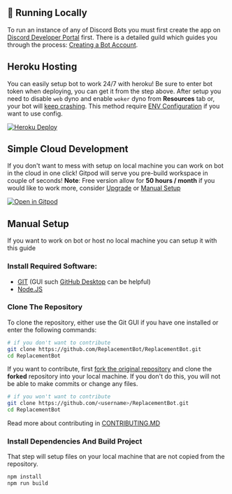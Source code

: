 ## 🚀 Running Locally

To run an instance of any of Discord Bots you must first create the app on [Discord Developer Portal](https://discordapp.com/developers/applications) first. There is a detailed guild which guides you through the process: [Creating a Bot Account](https://discordpy.readthedocs.io/en/latest/discord.html).

## Heroku Hosting

You can easily setup bot to work 24/7 with heroku! Be sure to enter bot token when deploying, you can get it from the step above. After setup you need to disable `web` dyno and enable `woker` dyno from **Resources** tab or, your bot will [keep crashing](https://github.com/ReplacementBot/ReplacementBot/issues/60). This method require [ENV Configuration](https://replacementbot.github.io/docs/configuration.html#environmental-variable-env) if you want to use config. 

[![Heroku Deploy](https://www.herokucdn.com/deploy/button.svg)](https://heroku.com/deploy)

## Simple Cloud Development

If you don't want to mess with setup on local machine you can work on bot in the cloud in one click! Gitpod will serve you pre-build workspace in couple of seconds! **Note**: Free version allow for **50 hours / month** if you would like to work more, consider [Upgrade](https://www.gitpod.io/pricing/) or [Manual Setup](#Manual-Setup)

[![Open in Gitpod](https://gitpod.io/button/open-in-gitpod.svg)](https://gitpod.io/#https://github.com/ReplacementBot/ReplacementBot)

## Manual Setup

If you want to work on bot or host no local machine you can setup it with this guide

### Install Required Software:
- [GIT](https://git-scm.com) (GUI such [GitHub Desktop](https://desktop.github.com) can be helpful)
- [Node.JS](https://nodejs.org)

### Clone The Repository

To clone the repository, either use the Git GUI if you have one installed or enter the following commands:
```sh
# if you don't want to contribute
git clone https://github.com/ReplacementBot/ReplacementBot.git
cd ReplacementBot
```
If you want to contribute, first [fork the original repository](https://help.github.com/en/github/getting-started-with-github/fork-a-repo) and clone the **forked** repository into your local machine. If you don't do this, you will not be able to make commits or change any files.
```sh
# if you won't want to contribute
git clone https://github.com/<username>/ReplacementBot.git
cd ReplacementBot
```
Read more about contributing in [CONTRIBUTING.MD](CONTRIBUTING.md)

### Install Dependencies And Build Project

That step will setup files on your local machine that are not copied from the repository.
```sh
npm install
npm run build
```
